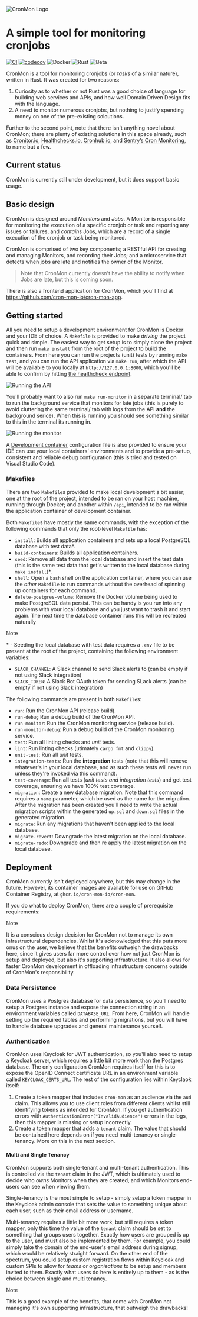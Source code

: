 ![CronMon Logo](.github/assets/logo.svg)

# A simple tool for monitoring cronjobs

[![CI](https://github.com/cron-mon-io/cron-mon/actions/workflows/ci.yml/badge.svg)](https://github.com/cron-mon-io/cron-mon/actions/workflows/ci.yml)
[![codecov](https://codecov.io/github/cron-mon-io/cron-mon/graph/badge.svg?token=8JTTTLG42Y)](https://codecov.io/github/cron-mon-io/cron-mon)
![Docker](https://img.shields.io/badge/Docker-2CA5E0?logo=docker&logoColor=white)
![Rust](https://img.shields.io/badge/Rust-000000?logo=rust&logoColor=white)
![Beta](https://img.shields.io/badge/Status-beta-blue)

CronMon is a tool for monitoring cronjobs (or _tasks_ of a similar nature), written in Rust. It was
created for two reasons:

1. Curiosity as to whether or not Rust was a good choice of language for building web services and
   APIs, and how well Domain Driven Design fits with the language.
2. A need to monitor numerous cronjobs, but nothing to justify spending money on one of the
   pre-existing soloutions.

Further to the second point, note that there isn't anything novel about CronMon; there are plenty of
existing solutions in this space already, such as
[Cronitor.io](https://cronitor.io/cron-job-monitoring), [Healthchecks.io](https://healthchecks.io),
[Cronhub.io](https://cronhub.io), and
[Sentry’s Cron Monitoring](https://sentry.io/for/cron-monitoring/), to name but a few.

## Current status

CronMon is currently still under development, but it does support basic usage.

## Basic design

CronMon is designed around _Monitors_ and _Jobs_. A Monitor is responsible for monitoring the
execution of a specific cronjob or task and reporting any issues or failures, and _contains_ Jobs,
which are a record of a single execution of the cronjob or task being monitored.

CronMon is comprised of two key components; a RESTful API for creating and managing Monitors, and
recording their Jobs; and a microservice that detects when jobs are late and notifies the owner of
the Monitor.

> Note that CronMon currently doesn't have the ability to notify when Jobs are late, but this is
> coming soon.

There is also a frontend application for CronMon, which you'll find at
https://github.com/cron-mon-io/cron-mon-app.

## Getting started

All you need to setup a development environment for CronMon is Docker and your IDE of choice. A
`Makefile` is provided to make _driving_ the project quick and simple. The easiest way to get setup
is to simply clone the project and then run `make install` from the root of the project to build the
containers. From here you can run the projects (unit) tests by running `make test`, and you can run
the API application via `make run`, after which the API will be available to you locally at
`http://127.0.0.1:8000`, which you'll be able to confirm by hitting
[the healthcheck endpoint](http://127.0.0.1:8000/api/v1/health).

![Running the API](.github/assets/getting-started.gif)

You'll probably want to also run `make run-monitor` in a separate terminal/ tab to run the
background service that monitors for late jobs (this is purely to avoid cluttering the same
terminal/ tab with logs from the API **and** the background serice). When this is running you should
see something similar to this in the terminal its running in.

![Running the monitor](.github/assets/run-monitor.gif)

A [Development container](https://containers.dev/) configuration file is also provided to ensure
your IDE can use your local containers' environments and to provide a pre-setup, consistent and
reliable debug configuration (this is tried and tested on Visual Studio Code).

### Makefiles

There are two `Makefile`s provided to make local development a bit easier; one at the root of the
project, intended to be ran on your host machine, running through Docker; and another within `/api`,
intended to be ran within the application container of development container.

Both `Makefile`s have mostly the same commands, with the exception of the following commands that
only the root-level `Makefile` has:

- `install`: Builds all application containers and sets up a local PostgreSQL database with test data*.
- `build-containers`: Builds all application containers.
- `seed`: Remove all data from the local database and insert the test data (this is the same test
  data that get's written to the local database during `make install`)*.
- `shell`: Open a `bash` shell on the application container, where you can use the _other_
  `Makefile` to run commands without the overhead of spinning up containers for each command.
- `delete-postgres-volume`: Remove the Docker volume being used to make PostgreSQL data persist.
  This can be handy is you run into any problems with your local database and you just want to trash
  it and start again. The next time the database container runs this will be recreated naturally

> [!NOTE]
> \* - Seeding the local database with test data requires a `.env` file to be present at the root of the project, containing the following environment variables:
> - `SLACK_CHANNEL`: A Slack channel to send Slack alerts to (can be empty if not using Slack integration)
> - `SLACK_TOKEN`: A Slack Bot OAuth token for sending SLack alerts (can be empty if not using Slack integration)

The following commands are present in both `Makefile`s:

- `run`: Run the CronMon API (release build).
- `run-debug` Run a debug build of the CronMon API.
- `run-monitor`: Run the CronMon monitoring service (release build).
- `run-monitor-debug`: Run a debug build of the CronMon monitoring service.
- `test`: Run all linting checks and _unit_ tests.
- `lint`: Run linting checks (utimately `cargo fmt` and `clippy`).
- `unit-test`: Run all _unit_ tests.
- `integration-tests`: Run the **integration** tests (note that this will remove whatever's in your
  local database, and as such these tests will never run unless they're invoked via this command).
- `test-coverage`: Run **all** tests (_unit tests and integration tests_) and get test coverage,
  ensuring we have 100% test coverage.
- `migration`: Create a new database migration. Note that this command requires a `name` parameter,
  which be used as the name for the migration. After the migration has been created you'll need to
  write the actual migration scripts within the generated `up.sql` and `down.sql` files in the
  generated migration.
- `migrate`: Run any migrations that haven't been applied to the local database.
- `migrate-revert`: Downgrade the latest migration on the local database.
- `migrate-redo`: Downgrade and then re apply the latest migration on the local database.

## Deployment

CronMon currently isn't deployed anywhere, but this may change in the future. However, its container
images are available for use on GitHub Container Registry, at `ghcr.io/cron-mon-io/cron-mon`.

If you do what to deploy CronMon, there are a couple of prerequisite requirements:

> [!NOTE]
> It is a conscious design decision for CronMon not to manage its own infrastructural dependencies.
> Whilst it's acknowledged that this puts more onus on the user, we believe that the benefits
> outweigh the drawbacks here, since it gives users far more control over how not just CronMon is
> setup and deployed, but also it's supporting infrastructure. It also allows for faster CronMon
> development in offloading infrastructure concerns outside of CronMon's responsibility.

### Data Persistence

CronMon uses a Postgres database for data persistence, so you'll need to setup a Postgres instance
and expose the connection string in an environment variables called `DATABASE_URL`. From here,
CronMon will handle setting up the required tables and performing migrations, but you will have to
handle database upgrades and general maintenance yourself.

### Authentication

CronMon uses Keycloak for JWT authentication, so you'll also need to setup a Keycloak server, which
requires a little bit more work than the Postgres database. The only configuration CronMon requires
itself for this is to expose the OpenID Connect certificate URL in an environment variable called
`KEYCLOAK_CERTS_URL`. The rest of the configuration lies within Keyclaok itself:

1. Create a token mapper that includes `cron-mon` as an audience via the `aud` claim. This allows
   you to use client roles from different clients whilst still identifying tokens as intended for
   CronMon. If you get authentication errors with `AuthenticationError("InvalidAudience")` errors in
   the logs, then this mapper is missing or setup incorrectly.
2. Create a token mapper that adds a `tenant` claim. The value that should be contained here depends
   on if you need multi-tenancy or single-tenancy. More on this in the next section.

#### Multi and Single Tenancy

CronMon supports both single-tenant and multi-tenant authentication. This is controlled via the
`tenant` claim in the JWT, which is ultimately used to decide who _owns_ Monitors when they are
created, and which Monitors end-users can see when viewing them.

Single-tenancy is the most simple to setup - simply setup a token mapper in the Keycloak admin
console that sets the value to something unique about each user, such as their email address or
username.

Multi-tenancy requires a little bit more work, but still requires a token mapper, only this time the
value of the `tenant` claim should be set to something that groups users together. Exactly how users
are grouped is up to the user, and must also be implemented by them. For example, you could simply
take the domain of the end-user's email address during signup, which would be relatively straight
forward. On the other end of the spectrum, you could setup custom registration flows within Keycloak
and custom SPIs to allow for _teams_ or _organisations_ to be setup and members invited to them.
Exactly what users do here is entirely up to them - as is the choice between single and multi
tenancy.

> [!NOTE]
> This is a good example of the benefits, that come with CronMon not managing it's own supporting
infrastructure, that outweigh the drawbacks!
